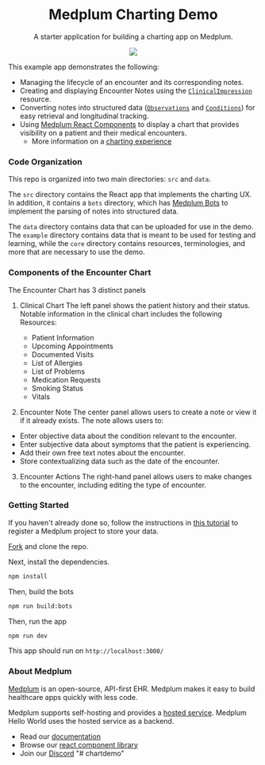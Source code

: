 <h1 align="center">Medplum Charting Demo</h1>
<p align="center">A starter application for building a charting app on Medplum.</p>
<p align="center">
<a href="https://github.com/medplum/medplum-hello-world/blob/main/LICENSE.txt">
    <img src="https://img.shields.io/badge/license-Apache-blue.svg" />
  </a>
</p>

This example app demonstrates the following:

- Managing the lifecycle of an encounter and its corresponding notes.
- Creating and displaying Encounter Notes using the [`ClinicalImpression`](/docs/api/fhir/resources/clinicalimpression) resource.
- Converting notes into structured data ([`Observations`](/docs/api/fhir/resources/observation) and [`Conditions`](/docs/api/fhir/resources/condition)) for easy retrieval and longitudinal tracking.
- Using [Medplum React Components](https://storybook.medplum.com/?path=/docs/medplum-introduction--docs) to display a chart that provides visibility on a patient and their medical encounters.
  - More information on a [charting experience](https://www.medplum.com/docs/charting)

### Code Organization

This repo is organized into two main directories: `src` and `data`.

The `src` directory contains the React app that implements the charting UX. In addition, it contains a `bots` directory, which has [Medplum Bots](/packages/docs/docs/bots/bot-basics.md) to implement the parsing of notes into structured data.

The `data` directory contains data that can be uploaded for use in the demo. The `example` directory contains data that is meant to be used for testing and learning, while the `core` directory contains resources, terminologies, and more that are necessary to use the demo.

### Components of the Encounter Chart

The Encounter Chart has 3 distinct panels

1. Clinical Chart
   The left panel shows the patient history and their status. Notable information in the clinical chart includes the following Resources:

   - Patient Information
   - Upcoming Appointments
   - Documented Visits
   - List of Allergies
   - List of Problems
   - Medication Requests
   - Smoking Status
   - Vitals

2. Encounter Note
   The center panel allows users to create a note or view it if it already exists. The note allows users to:

- Enter objective data about the condition relevant to the encounter.
- Enter subjective data about symptoms that the patient is experiencing.
- Add their own free text notes about the encounter.
- Store contextualizing data such as the date of the encounter.

3. Encounter Actions
   The right-hand panel allows users to make changes to the encounter, including editing the type of encounter.

### Getting Started

If you haven't already done so, follow the instructions in [this tutorial](https://www.medplum.com/docs/tutorials/register) to register a Medplum project to store your data.

[Fork](https://github.com/medplum/medplum-chart-demo/fork) and clone the repo.

Next, install the dependencies.

```bash
npm install
```

Then, build the bots

```bash
npm run build:bots
```

Then, run the app

```bash
npm run dev
```

This app should run on `http://localhost:3000/`

### About Medplum

[Medplum](https://www.medplum.com/) is an open-source, API-first EHR. Medplum makes it easy to build healthcare apps quickly with less code.

Medplum supports self-hosting and provides a [hosted service](https://app.medplum.com/). Medplum Hello World uses the hosted service as a backend.

- Read our [documentation](https://www.medplum.com/docs)
- Browse our [react component library](https://storybook.medplum.com/)
- Join our [Discord](https://discord.gg/medplum)
"# chartdemo" 
